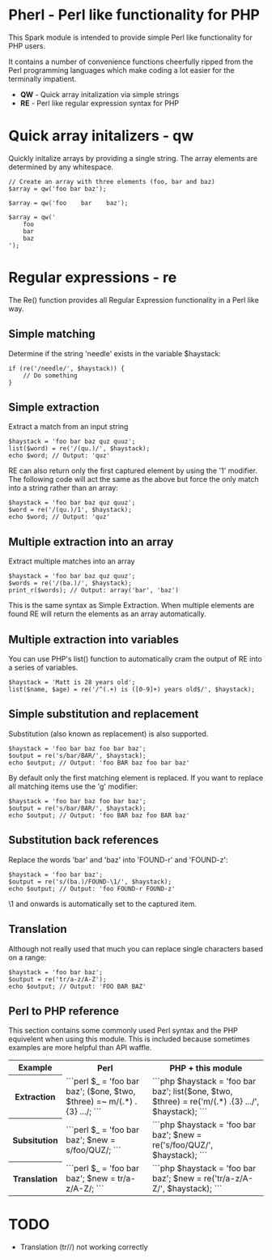 Pherl - Perl like functionality for PHP
=======================================

This Spark module is intended to provide simple Perl like functionality for PHP users.

It contains a number of convenience functions cheerfully ripped from the Perl programming languages which make coding a lot easier for the terminally impatient.

* __QW__ - Quick array initalization via simple strings
* __RE__ - Perl like regular expression syntax for PHP


Quick array initalizers - qw
============================
Quickly initalize arrays by providing a single string. The array elements are determined by any whitespace.

	// Create an array with three elements (foo, bar and baz)
	$array = qw('foo bar baz');

	$array = qw('foo    bar    baz');

	$array = qw('
		foo
		bar
		baz
	');


Regular expressions - re
========================
The Re() function provides all Regular Expression functionality in a Perl like way.


Simple matching
---------------
Determine if the string 'needle' exists in the variable $haystack:

	if (re('/needle/', $haystack)) {
		// Do something
	}


Simple extraction
-----------------

Extract a match from an input string

	$haystack = 'foo bar baz quz quuz';
	list($word) = re('/(qu.)/', $haystack);
	echo $word; // Output: 'quz'

RE can also return only the first captured element by using the '1' modifier. The following code will act the same as the above but force the only match into a string rather than an array:

	$haystack = 'foo bar baz quz quuz';
	$word = re('/(qu.)/1', $haystack);
	echo $word; // Output: 'quz'


Multiple extraction into an array
---------------------------------
Extract multiple matches into an array

	$haystack = 'foo bar baz quz quuz';
	$words = re('/(ba.)/', $haystack);
	print_r($words); // Output: array('bar', 'baz')

This is the same syntax as Simple Extraction. When multiple elements are found RE will return the elements as an array automatically.


Multiple extraction into variables
----------------------------------

You can use PHP's list() function to automatically cram the output of RE into a series of variables.

	$haystack = 'Matt is 28 years old';
	list($name, $age) = re('/^(.+) is ([0-9]+) years old$/', $haystack);


Simple substitution and replacement
--------------------------------
Substitution (also known as replacement) is also supported.

	$haystack = 'foo bar baz foo bar baz';
	$output = re('s/bar/BAR/', $haystack);
	echo $output; // Output: 'foo BAR baz foo bar baz'

By default only the first matching element is replaced. If you want to replace all matching items use the 'g' modifier:

	$haystack = 'foo bar baz foo bar baz';
	$output = re('s/bar/BAR/', $haystack);
	echo $output; // Output: 'foo BAR baz foo BAR baz'


Substitution back references
----------------------------
Replace the words 'bar' and 'baz' into 'FOUND-r' and 'FOUND-z':

	$haystack = 'foo bar baz';
	$output = re('s/(ba.)/FOUND-\1/', $haystack);
	echo $output; // Output: 'foo FOUND-r FOUND-z'

\1 and onwards is automatically set to the captured item.


Translation
-----------
Although not really used that much you can replace single characters based on a range:

	$haystack = 'foo bar baz';
	$output = re('tr/a-z/A-Z');
	echo $output; // Output: 'FOO BAR BAZ'


Perl to PHP reference
---------------------
This section contains some commonly used Perl syntax and the PHP equivelent when using this module.
This is included because sometimes examples are more helpful than API waffle.

<table>
	<tr>
		<th>Example</th>
		<th>Perl</th>
		<th>PHP + this module</th>
	</tr>
	<tr>
		<th>Extraction</th>
		<td>
			```perl
			$_ = 'foo bar baz';
			($one, $two, $three) =~ m/(.*) .{3} .../;
			```
		</td>
		<td>
			```php
			$haystack = 'foo bar baz';
			list($one, $two, $three) = re('m/(.*) .{3} .../', $haystack);
			```
		</td>
	</tr>
	<tr>
		<th>Subsitution</th>
		<td>
			```perl
			$_ = 'foo bar baz';
			$new = s/foo/QUZ/;
			```
		</td>
		<td>
			```php
			$haystack = 'foo bar baz';
			$new = re('s/foo/QUZ/', $haystack);
			```
		</td>
	</tr>
	<tr>
		<th>Translation</th>
		<td>
			```perl
			$_ = 'foo bar baz';
			$new = tr/a-z/A-Z/;
			```
		</td>
		<td>
			```php
			$haystack = 'foo bar baz';
			$new = re('tr/a-z/A-Z/', $haystack);
			```
		</td>
	</tr>
</table>


TODO
====

* Translation (tr//) not working correctly
